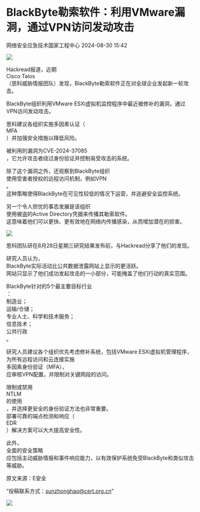 #  BlackByte勒索软件：利用VMware漏洞，通过VPN访问发动攻击   
 网络安全应急技术国家工程中心   2024-08-30 15:42  
  
![](https://mmbiz.qpic.cn/sz_mmbiz_jpg/iaz5iaQYxGogtibGOGiaItSByup4R76icOTCUicx8QOibPBq5oFYz3rSMIKEnoC20Q4icaskrSW9dPtBJtyic3A4P5SYhKw/640?wx_fmt=jpeg&from=appmsg "")  
  
Hackread报道，近期  
Cisco Talos  
（思科威胁情报团队）发现，BlackByte勒索软件正在对全球企业发起新一轮攻击。  
  
BlackByte组织利用VMware ESXi虚拟机监控程序中最近被修补的漏洞，通过VPN访问发动攻击。  
  
思科建议各组织实施多因素认证（  
MFA  
）并加强安全措施以降低风险。  
  
被利用的漏洞为CVE-2024-37085  
，它允许攻击者绕过身份验证并控制易受攻击的系统。  
  
除了这个漏洞之外，还观察到BlackByte组织  
使用受害者授权的远程访问机制，例如VPN  
。  
这种策略使得BlackByte在可见性较低的情况下运营，并逃避安全监控系统。  
  
另一个令人担忧的事态发展是该组织  
使用被盗的Active Directory凭据来传播其勒索软件。  
这意味着他们可以更快、更有效地在网络内传播感染，从而增加潜在的损害。  
  
![](https://mmbiz.qpic.cn/sz_mmbiz_jpg/QmbJGbR2j6ymOMJRVJWDsjxerbmuCVRjf4aES348vC9o6hc2PiaNWd5ezYE9R7RX5SViaGVSsdubUfiaojYLZ0rnw/640?wx_fmt=other&from=appmsg&tp=webp&wxfrom=5&wx_lazy=1&wx_co=1 "")  
  
思科团队研在8月28日星期三研究结果发布前，与Hackread分享了他们的发现。  
  
研究人员认为，  
BlackByte实际活动比公共数据泄露网站上显示的更活跃。  
网站只显示了他们成功发起攻击的一小部分，可能掩盖了他们行动的真实范围。  
  
BlackByte针对的5个最主要目标行业  
：  
制造业；  
运输/仓储；  
专业人士、科学和技术服务；  
信息技术；  
公共行政  
。  
  
研究人员建议各个组织优先考虑修补系统，包括VMware ESXi虚拟机管理程序，为所有远程访问和云连接实施  
多因素身份验证（MFA），  
应审核VPN配置，并限制对关键网段的访问。  
  
限制或禁用  
NTLM  
的使用  
，并选择更安全的身份验证方法也非常重要。  
部署可靠的端点检测和响应（  
EDR  
）解决方案可以大大提高安全性。  
  
此外，  
全面的安全策略  
应包括主动威胁情报和事件响应能力，以有效保护系统免受BlackByte和类似攻击等威胁。  
  
  
  
原文来源：E安全  
  
“投稿联系方式：sunzhonghao@cert.org.cn”  
  
![](https://mmbiz.qpic.cn/mmbiz_jpg/GoUrACT176n1NvL0JsVSB8lNDX2FCGZjW0HGfDVnFao65ic4fx6Rv4qylYEAbia4AU3V2Zz801UlicBcLeZ6gS6tg/640?wx_fmt=jpeg "")  
  
